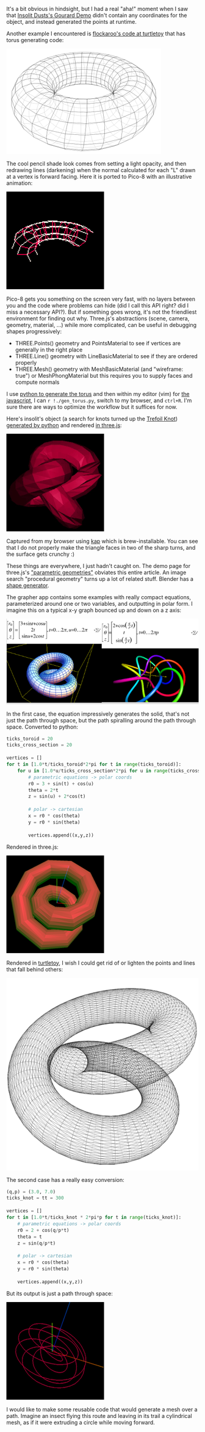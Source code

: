 It's a bit obvious in hindsight, but I had a real "aha!" moment when I saw that [Insolit Dusts's Gourard Demo](http://insolitdust.sourceforge.net/code.html) didn't contain any coordinates for the object, and instead generated the points at runtime.

Another example I encountered is [flockaroo's code at turtletoy](https://turtletoy.net/turtle/2dc4806767) that has torus generating code:

![torus_](./torus_.png)

The cool pencil shade look comes from setting a light opacity, and then redrawing lines (darkening) when the normal calculated for each "L" drawn at a vertex is forward facing. Here it is ported to Pico-8 with an illustrative animation:

![test_1](./torus_pico8.gif)

Pico-8 gets you something on the screen very fast, with no layers between you and the code where problems can hide (did I call this API right? did I miss a necessary API?). But if something goes wrong, it's not the friendliest environment for finding out why. Three.js's abstractions (scene, camera, geometry, material, ...) while more complicated, can be useful in debugging shapes progressively:

* THREE.Points() geometry and PointsMaterial to see if vertices are generally in the right place
* THREE.Line() geometry with LineBasicMaterial to see if they are ordered properly
* THREE.Mesh() geometry with MeshBasicMaterial (and "wireframe: true") or MeshPhongMaterial but this requires you to supply faces and compute normals

I use [python to generate the torus](./gen_torus.py) and then within my editor (vim) for [the javascript](./torus.js), I can `r !./gen_torus.py`, switch to my browser, and `ctrl+R`. I'm sure there are ways to optimize the workflow but it suffices for now.

Here's insolit's object (a search for knots turned up the [Trefoil Knot](https://en.wikipedia.org/wiki/Trefoil_knot)) [generated by python](./gen_thing.py) and rendered [in three.js](./thing.js):

![final](./insolit_trefoil.gif)

Captured from my browser using [kap](https://getkap.co) which is brew-installable. You can see that I do not properly make the triangle faces in two of the sharp turns, and the surface gets crunchy :)

These things are everywhere, I just hadn't caught on. The demo page for three.js's ["parametric geometries"](https://threejs.org/examples/webgl_geometries_parametric.html) obviates this entire article. An image search "procedural geometry" turns up a lot of related stuff. Blender has a [shape generator](https://blendermarket.com/products/shape-generator).

The grapher app contains some examples with really compact equations, parameterized around one or two variables, and outputting in polar form. I imagine this on a typical x-y graph bounced up and down on a z axis:

![grapher_shapes](./grapher_shapes.png)

In the first case, the equation impressively generates the solid, that's not just the path through space, but the path spiralling around the path through space. Converted to python:

```python
ticks_toroid = 20
ticks_cross_section = 20

vertices = []
for t in [1.0*t/ticks_toroid*2*pi for t in range(ticks_toroid)]:
	for u in [1.0*u/ticks_cross_section*2*pi for u in range(ticks_cross_section)]:
		# parametric equations -> polar coords
		r0 = 3 + sin(t) + cos(u)
		theta = 2*t
		z = sin(u) + 2*cos(t)

		# polar -> cartesian
		x = r0 * cos(theta)
		y = r0 * sin(theta)

		vertices.append((x,y,z))
```

Rendered in three.js:

![toroid_threejs](./toroid_threejs.png)

Rendered in [turtletoy](https://turtletoy.net/turtle/03d0636fdc), I wish I could get rid of or lighten the points and lines that fall behind others:

![knot_turtletoy](./knot_turtletoy-6632629.png)

The second case has a really easy conversion:

```python
(q,p) = (3.0, 7.0)
ticks_knot = tt = 300

vertices = []
for t in [1.0*t/ticks_knot * 2*pi*p for t in range(ticks_knot)]:
	# parametric equations -> polar coords
	r0 = 2 + cos(q/p*t)
	theta = t
	z = sin(q/p*t)

	# polar -> cartesian
	x = r0 * cos(theta)
	y = r0 * sin(theta)

	vertices.append((x,y,z))
```

But its output is just a path through space:

![torus_knot_threejs](./torus_knot_threejs.png)

I would like to make some reusable code that would generate a mesh over a path. Imagine an insect flying this route and leaving in its trail a cylindrical mesh, as if it were extruding a circle while moving forward.